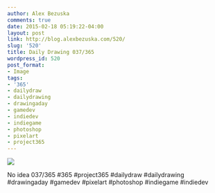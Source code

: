 ```yaml
---
author: Alex Bezuska
comments: true
date: 2015-02-18 05:19:22-04:00
layout: post
link: http://blog.alexbezuska.com/520/
slug: '520'
title: Daily Drawing 037/365
wordpress_id: 520
post_format:
- Image
tags:
- '365'
- dailydraw
- dailydrawing
- drawingaday
- gamedev
- indiedev
- indiegame
- photoshop
- pixelart
- project365
---
```


![](/images/2015/02/tumblr_njyc4bKdvB1u11b0ro1_1280.jpg)

No idea 037/365 #365 #project365 #dailydraw #dailydrawing #drawingaday #gamedev #pixelart #photoshop #indiegame #indiedev
